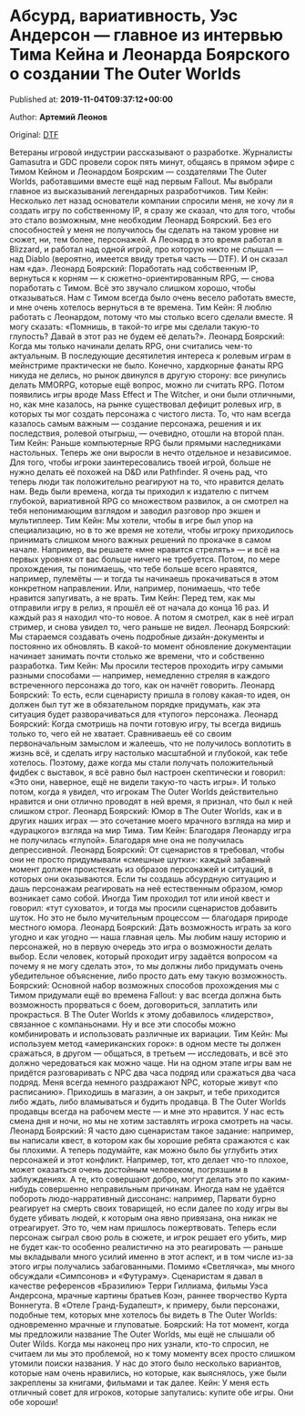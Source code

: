 
# Абсурд, вариативность, Уэс Андерсон — главное из интервью Тима Кейна и Леонарда Боярского о создании The Outer Worlds

Published at: **2019-11-04T09:37:12+00:00**

Author: **Артемий Леонов**

Original: [DTF](https://dtf.ru/gameindustry/79079-absurd-variativnost-ues-anderson-glavnoe-iz-intervyu-tima-keyna-i-leonarda-boyarskogo-o-sozdanii-the-outer-worlds)

Ветераны игровой индустрии рассказывают о разработке.
Журналисты Gamasutra и GDC провели сорок пять минут, общаясь в прямом эфире с Тимом Кейном и Леонардом Боярским — создателями The Outer Worlds, работавшими вместе ещё над первым Fallout. Мы выбрали главное из высказываний легендарных разработчиков.
Тим Кейн: Несколько лет назад основатели компании спросили меня, не хочу ли я создать игру по собственному IP, я сразу же сказал, что для того, чтобы это стало возможным, мне необходим Леонард Боярский. Без его способностей у меня не получилось бы сделать на таком уровне ни сюжет, ни, тем более, персонажей. А Леонард в это время работал в Blizzard, и работал над одной игрой, про которую никто не слышал — над Diablo (вероятно, имеется ввиду третья часть — DTF). И он сказал нам «да».
Леонард Боярский: Поработать над собственным IP, вернуться к корням — к сюжетно-ориентированным RPG, — снова поработать с Тимом. Всё это звучало слишком хорошо, чтобы отказываться. Нам с Тимом всегда было очень весело работать вместе, и мне очень хотелось вернуться в те времена.
Тим Кейн: Я люблю работать с Леонардом, потому что мы столько всего сделали вместе. Я могу сказать: «Помнишь, в такой-то игре мы сделали такую-то глупость? Давай в этот раз не будем её делать?».
Леонард Боярский: Когда мы только начинали делать RPG, они считались чем-то актуальным. В последующие десятилетия интереса к ролевым играм в мейнстриме практически не было. Конечно, хардкорные фанаты RPG никуда не делись, но рынок двинулся в другую сторону: все ринулись делать MMORPG, которые ещё вопрос, можно ли считать RPG.
Потом появились игры вроде Mass Effect и The Witcher, и они были отличными, но, как мне казалось, на рынке существовал дефицит ролевых игр, в которых ты мог создать персонажа с чистого листа. То, что нам всегда казалось самым важным — создание персонажа, решения и их последствия, ролевой отыгрыш, — очевидно, отошли на второй план.
Тим Кейн: Раньше компьютерные RPG были прямыми наследниками настольных. Теперь же они выросли в нечто отдельное и независимое. Для того, чтобы игроки заинтересовались твоей игрой, больше не нужно делать её похожей на D&D или Pathfinder.
Я очень рад, что теперь люди так положительно реагируют на то, что нравится делать нам. Ведь были времена, когда ты приходил к издателю с питчем глубокой, вариативной RPG со множеством развилок, а он смотрел на тебя непонимающим взглядом и заводил разговор про экшен и мультиплеер.
Тим Кейн: Мы хотели, чтобы в игре был упор на специализацию, но в то же время не хотели, чтобы игроку приходилось принимать слишком много важных решений по прокачке в самом начале. Например, вы решаете «мне нравится стрелять» — и всё на первых уровнях от вас больше ничего не требуется.
Потом, по мере прохождения, ты понимаешь, что тебе больше всего нравятся, например, пулемёты — и тогда ты начинаешь прокачиваться в этом конкретном направлении. Или, например, понимаешь, что тебе нравится запугивать, а не врать.
Тим Кейн: Перед тем, как мы отправили игру в релиз, я прошёл её от начала до конца 16 раз. И каждый раз я находил что-то новое. А потом я смотрел, как в неё играл стример, и снова увидел то, чего раньше не видел.
Леонард Боярский: Мы стараемся создавать очень подробные дизайн-документы и постоянно их обновлять. В какой-то момент обновление документации начинает занимать почти столько же времени, что и собственно разработка.
Тим Кейн: Мы просили тестеров проходить игру самыми разными способами — например, немедленно стреляя в каждого встреченного персонажа до того, как он начнёт говорить.
Леонард Боярский: То есть, если сценаристу пришла в голову какая-то идея, он должен был тут же в обязательном порядке придумать, как эта ситуация будет разворачиваться для «тупого» персонажа.
Леонард Боярский: Когда смотришь на почти готовую игру, ты всегда видишь только то, чего ей не хватает. Сравниваешь её со своим первоначальным замыслом и жалеешь, что не получилось воплотить в жизнь всё, и сделать игру настолько масштабной и глубокой, как тебе хотелось.
Поэтому, даже когда мы стали получать положительный фидбек с выставок, я всё равно был настроен скептически и говорил: «Это они, наверное, ещё не видели такую-то часть игры». И только потом, когда я увидел, что игрокам The Outer Worlds действительно нравится и они отлично проводят в ней время, я признал, что был к ней слишком строг.
Леонард Боярский: Юмор в The Outer Worlds, как и в других наших играх — это сочетание моего мрачного взгляда на мир и «дурацкого» взгляда на мир Тима.
Тим Кейн: Благодаря Леонарду игра не получилась «глупой». Благодаря мне она не получилась депрессивной.
Леонард Боярский: От сценаристов я требовал, чтобы они не просто придумывали «смешные шутки»: каждый забавный момент должен проистекать из образов персонажей и ситуаций, в которых они оказываются. Если ты создашь абсурдную ситуацию и дашь персонажам реагировать на неё естественным образом, юмор возникает само собой.
Иногда Тим проходил тот или иной квест и говорил: «тут суховато», и тогда мы просили сценаристов добавить шуток. Но это не было мучительным процессом — благодаря природе местного юмора.
Леонард Боярский: Дать возможность играть за кого угодно и как угодно — наша главная цель. Мы любим нашу историю и персонажей, но в первую очередь это игра о возможности делать выбор. Если человек, который проходит игру задаётся вопросом «а почему я не могу сделать это», то мы должны либо придумать очень убедительное объяснение, либо просто дать ему такую возможность.
Боярский: Основной набор возможных способов прохождения мы с Тимом придумали ещё во времена Fallout: у вас всегда должна быть возможность прорваться с боем, договориться, заплатить или прокрасться. В The Outer Worlds к этому добавилось «лидерство», связанное с компаньонами. Ну и все эти способы можно комбинировать и использовать различные их вариации.
Тим Кейн: Мы используем метод «американских горок»: в одном месте ты должен сражаться, в другом — общаться, в третьем — исследовать, и всё это должно чередоваться как можно чаще. Ни на одном этапе игры вам не придётся разговаривать с NPC два часа подряд или сражаться два часа подряд.
Меня всегда немного раздражают NPC, которые живут «по расписанию». Приходишь в магазин, а он закрыт, и тебе приходится либо ждать, либо вламываться и будить продавца. В The Outer Worlds продавцы всегда на рабочем месте — и мне это нравится. У нас есть смена дня и ночи, но мы не хотим заставлять игрока смотреть на часы.
Леонард Боярский: Я часто даю сценаристам такое задание: например, вы написали квест, в котором как бы хорошие ребята сражаются с как бы плохими. А теперь подумайте, как можно было бы углубить этих персонажей и этот конфликт. Например, тот, кто делает что-то плохое, может оказаться очень достойным человеком, погрязшим в заблуждениях. А те, кто совершают добро, могут делать это по каким-нибудь совершенно неправильным причинам.
Иногда нам не удаётся побороть людо-нарративный диссонанс: например, Парвати бурно реагирует на смерть своих товарищей, но если далее по ходу игры вы будете убивать людей, к которым она явно привязана, она никак не отреагирует. Это то, чем нам пришлось пожертвовать. Теперь если персонаж сыграл свою роль в сюжете, и игрок решает его убить, мир не будет как-то особенно реалистично на это реагировать — раньше мы вкладывали много усилий именно в этот аспект, и в том числе из-за этого игры получались забагованными.
Помимо «Светлячка», мы много обсуждали «Симпсонов» и «Футураму». Сценаристам я давал в качестве референсов «Бразилию» Терри Гиллиама, фильмы Уэса Андерсона, мрачные картины братьев Коэн, раннее творчество Курта Воннегута. В «Отеле Гранд-Будапешт», к примеру, были персонажи, подобные тем, которых мне хотелось бы видеть в The Outer Worlds: одновременно мрачные и глуповатые.
Боярский: На тот момент, когда мы предложили название The Outer Worlds, мы ещё не слышали об Outer Wilds. Когда мы наконец про них узнали, кто-то спросил, не считаем ли мы это проблемой, но к тому моменту всех просто слишком утомили поиски названия. У нас до этого было несколько вариантов, которые нам очень нравились, но которые, как выяснялось, уже были закреплены за книгами, фильмами и так далее.
Кейн: У меня есть отличный совет для игроков, которые запутались: купите обе игры. Они обе хороши!
